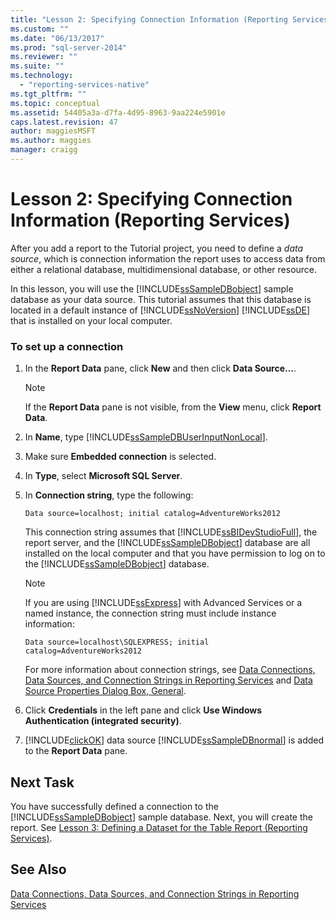```yaml
---
title: "Lesson 2: Specifying Connection Information (Reporting Services) | Microsoft Docs"
ms.custom: ""
ms.date: "06/13/2017"
ms.prod: "sql-server-2014"
ms.reviewer: ""
ms.suite: ""
ms.technology: 
  - "reporting-services-native"
ms.tgt_pltfrm: ""
ms.topic: conceptual
ms.assetid: 54405a3a-d7fa-4d95-8963-9aa224e5901e
caps.latest.revision: 47
author: maggiesMSFT
ms.author: maggies
manager: craigg
---
```

# Lesson 2: Specifying Connection Information (Reporting Services)
  After you add a report to the Tutorial project, you need to define a *data source*, which is connection information the report uses to access data from either a relational database, multidimensional database, or other resource.  
  
 In this lesson, you will use the [!INCLUDE[ssSampleDBobject](../includes/sssampledbobject-md.md)] sample database as your data source. This tutorial assumes that this database is located in a default instance of [!INCLUDE[ssNoVersion](../includes/ssnoversion-md.md)] [!INCLUDE[ssDE](../includes/ssde-md.md)] that is installed on your local computer.  
  
### To set up a connection  
  
1.  In the **Report Data** pane, click **New** and then click **Data Source…**.  
  
    > [!NOTE]  
    >  If the **Report Data** pane is not visible, from the **View** menu, click **Report Data**.  
  
2.  In **Name**, type [!INCLUDE[ssSampleDBUserInputNonLocal](../includes/sssampledbuserinputnonlocal-md.md)].  
  
3.  Make sure **Embedded connection** is selected.  
  
4.  In **Type**, select **Microsoft SQL Server**.  
  
5.  In **Connection string**, type the following:  
  
    ```  
    Data source=localhost; initial catalog=AdventureWorks2012  
    ```  
  
     This connection string assumes that [!INCLUDE[ssBIDevStudioFull](../includes/ssbidevstudiofull-md.md)], the report server, and the [!INCLUDE[ssSampleDBobject](../includes/sssampledbobject-md.md)] database are all installed on the local computer and that you have permission to log on to the [!INCLUDE[ssSampleDBobject](../includes/sssampledbobject-md.md)] database.  
  
    > [!NOTE]  
    >  If you are using [!INCLUDE[ssExpress](../includes/ssexpress-md.md)] with Advanced Services or a named instance, the connection string must include instance information:  
    >   
    >  `Data source=localhost\SQLEXPRESS; initial catalog=AdventureWorks2012`  
    >   
    >  For more information about connection strings, see [Data Connections, Data Sources, and Connection Strings in Reporting Services](data-connections-data-sources-and-connection-strings-in-reporting-services.md) and [Data Source Properties Dialog Box, General](data-source-properties-dialog-box-general.md).  
  
6.  Click **Credentials** in the left pane and click **Use Windows Authentication (integrated security)**.  
  
7.  [!INCLUDE[clickOK](../includes/clickok-md.md)] data source [!INCLUDE[ssSampleDBnormal](../includes/sssampledbnormal-md.md)] is added to the **Report Data** pane.  
  
## Next Task  
 You have successfully defined a connection to the [!INCLUDE[ssSampleDBobject](../includes/sssampledbobject-md.md)] sample database. Next, you will create the report. See [Lesson 3: Defining a Dataset for the Table Report &#40;Reporting Services&#41;](lesson-3-defining-a-dataset-for-the-table-report-reporting-services.md).  
  
## See Also  
 [Data Connections, Data Sources, and Connection Strings in Reporting Services](data-connections-data-sources-and-connection-strings-in-reporting-services.md)  
  
  
